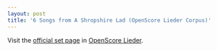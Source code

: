 ```yaml
---
layout: post
title: '6 Songs from A Shropshire Lad (OpenScore Lieder Corpus)'
---
```


Visit the [official set page] in [OpenScore Lieder].

[official set page]: https://musescore.com/openscore-lieder-corpus/sets/5103550
[OpenScore Lieder]: https://musescore.com/openscore-lieder-corpus

